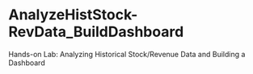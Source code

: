 # AnalyzeHistStock-RevData_BuildDashboard
Hands-on Lab: Analyzing Historical Stock/Revenue Data and Building a Dashboard
